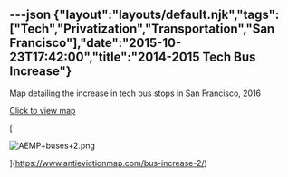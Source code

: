 ---json
{"layout":"layouts/default.njk","tags":["Tech","Privatization","Transportation","San Francisco"],"date":"2015-10-23T17:42:00","title":"2014-2015 Tech Bus Increase"}
---

Map detailing the increase in tech bus stops in San Francisco, 2016

[Click to view map](https://www.antievictionmap.com/bus-increase-2/)

[

![AEMP+buses+2.png](https://images.squarespace-cdn.com/content/v1/52b7d7a6e4b0b3e376ac8ea2/1514054525740-MHLLWJ6ZIIWX60GAPN6O/ke17ZwdGBToddI8pDm48kJOBTOp6BjfP9bzEmlo-4uoUqsxRUqqbr1mOJYKfIPR7LoDQ9mXPOjoJoqy81S2I8N_N4V1vUb5AoIIIbLZhVYxCRW4BPu10St3TBAUQYVKcpb9yAwKl6JU9FV9c2mjs6BrBxKTCyFfxJb3qOzHDTG7Td5TnTj6vSAMG1dOivalK/AEMP%2Bbuses%2B2.png)

](https://www.antievictionmap.com/bus-increase-2/)